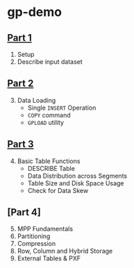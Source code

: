 # gp-demo

## [Part 1](GP-demo-1.ipynb)
1. Setup 
2. Describe input dataset 

## [Part 2](GP-demo-2.ipynb)
3. Data Loading 
   - Single `INSERT` Operation 
   - `COPY` command 
   - `GPLOAD` utility 

## [Part 3](GP-demo-3.ipynb)
4. Basic Table Functions 
   - DESCRIBE Table 
   - Data Distribution across Segments 
   - Table Size and Disk Space Usage 
   - Check for Data Skew 
   
## [Part 4]
5. MPP Fundamentals 
6. Partitioning 
7. Compression 
8. Row, Column and Hybrid Storage 
9. External Tables & PXF 

